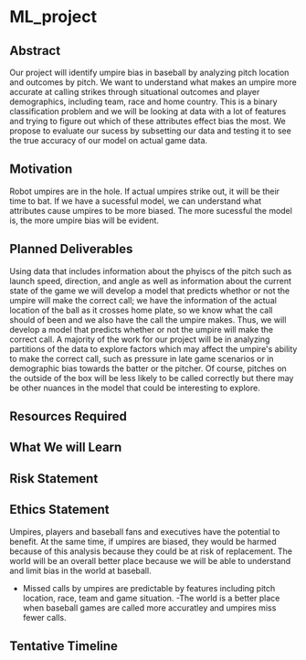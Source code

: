 # ML_project

## Abstract

Our project will identify umpire bias in baseball by analyzing pitch 
location and outcomes by pitch. We want to understand what makes an umpire 
more accurate at calling strikes through situational outcomes and player
demographics, including team, race and home country. This is a binary 
classification problem and we will be looking at data with a lot of features
and trying to figure out which of these attributes effect bias the most. 
We propose to evaluate our sucess by subsetting our data and testing it 
to see the true accuracy of our model on actual game data.

## Motivation

Robot umpires are in the hole. If actual umpires strike out, it will be their
time to bat. If we have a sucessful model, we can understand what attributes
cause umpires to be more biased. The more sucessful the model is, the more umpire 
bias will be evident.

## Planned Deliverables
Using data that includes information about the phyiscs of the pitch such as launch speed, direction, and angle as well as information about the current state of the game we will develop a model that predicts whethor or not the umpire will make the correct call; we have the information of the actual location of the ball as it crosses home plate, so we know what the call should of been and we also have the call the umpire makes. Thus, we will develop a model that predicts whether or not the umpire will make the correct call. A majority of the work for our project will be in analyzing partitions of the data to explore factors which may affect the umpire's ability to make the correct call, such as pressure in late game scenarios or in demographic bias towards the batter or the pitcher. Of course, pitches on the outside of the box will be less likely to be called correctly but there may be other nuances in the model that could be interesting to explore.

## Resources Required

## What We will Learn

## Risk Statement

## Ethics Statement

Umpires, players and baseball fans and executives have the potential to benefit.
At the same time, if umpires are biased, they would be harmed because of this analysis
because they could be at risk of replacement. The world will be an overall better place
because we will be able to understand and limit bias in the world at baseball. 
- Missed calls by umpires are predictable by features including pitch location, race, team and game
situation.
-The world is a better place when baseball games are called more accuratley and 
umpires miss fewer calls. 

## Tentative Timeline